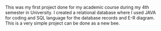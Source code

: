 
This was my first project done for my academic course during my 4th semester in University. I created a relational database where I used JAVA for coding and SQL language for the database records and E-R diagram. This is a very simple project can be done as a new bee.
